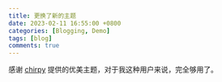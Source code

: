 ```yaml
---
title: 更换了新的主题
date: 2023-02-11 16:55:00 +0800
categories: [Blogging, Demo]
tags: [blog]
comments: true
---
```

感谢 [chirpy](https://github.com/cotes2020/jekyll-theme-chirpy) 提供的优美主题，对于我这种用户来说，完全够用了。